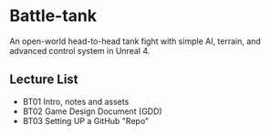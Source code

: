 # Battle-tank
An open-world head-to-head tank fight with simple AI, terrain, and advanced control system in Unreal 4.
## Lecture List
* BT01 Intro, notes and assets
* BT02 Game Design Document (GDD)
* BT03 Setting UP a GitHub "Repo"
